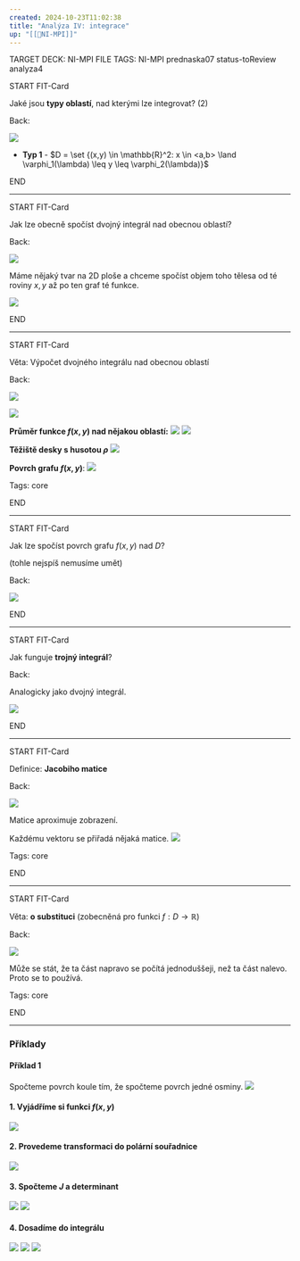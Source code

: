 ```yaml
---
created: 2024-10-23T11:02:38
title: "Analýza IV: integrace"
up: "[[📖NI-MPI]]"
---
```


TARGET DECK: NI-MPI
FILE TAGS: NI-MPI prednaska07 status-toReview analyza4


START
FIT-Card

Jaké jsou **typy oblastí**, nad kterými lze integrovat? (2)

Back:

![](../../Assets/Pasted%20image%2020241023150017.png)

<!-- DetailInfoStart -->
- **Typ 1** - $D = \set {(x,y) \in \mathbb{R}^2: x \in <a,b> \land \varphi_1(\lambda) \leq y \leq \varphi_2(\lambda)}$
<!-- DetailInfoEnd -->
<!--ID: 1735205889362-->
END

---


START
FIT-Card

Jak lze obecně spočíst dvojný integrál nad obecnou oblastí?

Back:

![](../../Assets/Pasted%20image%2020241023150046.png)

<!-- ExplanationStart -->
Máme nějaký tvar na 2D ploše a chceme spočíst objem toho tělesa od té roviny $x,y$ až po ten graf té funkce.

![](../../Assets/Pasted%20image%2020241023151316.png)

<!-- ExplanationEnd -->
<!--ID: 1735205889366-->
END

---


START
FIT-Card

Věta: Výpočet dvojného integrálu nad obecnou oblastí

Back:

![](../../Assets/Pasted%20image%2020241023150131.png)

<!-- ExerciseStart -->
![](../../Assets/Pasted%20image%2020241023150143.png)
<!-- ExerciseEnd -->

<!-- ExampleStart -->
**Průměr funkce $f(x,y)$ nad nějakou oblastí:**
![](../../Assets/Pasted%20image%2020241023150226.png)
![](../../Assets/Pasted%20image%2020241023152437.png)

**Těžiště desky s husotou $\rho$**
![](../../Assets/Pasted%20image%2020241023150330.png)

**Povrch grafu $f(x,y)$**:
![](../../Assets/Pasted%20image%2020241023150357.png)

<!-- ExampleEnd -->

Tags: core
<!--ID: 1735205889369-->
END

---

START
FIT-Card

Jak lze spočíst povrch grafu $f(x,y)$ nad $D$? 

(tohle nejspíš nemusíme umět)

Back:

 ![](../../Assets/Pasted%20image%2020241023150357.png)
<!--ID: 1735205889372-->
END

---


START
FIT-Card

Jak funguje **trojný integrál**?

Back:

Analogicky jako dvojný integrál.

<!-- DetailInfoStart -->
![](../../Assets/Pasted%20image%2020241023150507.png)
<!-- DetailInfoEnd -->
<!--ID: 1735205889374-->
END

---


START
FIT-Card

Definice: **Jacobiho matice**

Back:

![](../../Assets/Pasted%20image%2020241023150523.png)

<!-- DetailInfoStart -->
Matice aproximuje zobrazení.

Každému vektoru se přiřadá nějaká matice.
![](../../Assets/Pasted%20image%2020241023154135.png)
<!-- DetailInfoEnd -->

Tags: core
<!--ID: 1735205889377-->
END

---


START
FIT-Card

Věta: **o substituci** (zobecněná pro funkci $f: D \rightarrow \mathbb{R}$)

Back:

![](../../Assets/Pasted%20image%2020241023150546.png)

<!-- ExplanationStart -->
Může se stát, že ta část napravo se počítá jednoduššeji, než ta část nalevo. Proto se to používá.
<!-- ExplanationEnd -->

Tags: core
<!--ID: 1735205889380-->
END

---

### Příklady

#### Příklad 1
Spočteme povrch koule tím, že spočteme povrch jedné osminy.
![](../../Assets/Pasted%20image%2020241023154835.png)

#### 1. Vyjádříme si funkci $f(x,y)$
![](../../Assets/Pasted%20image%2020241023155425.png)

#### 2. Provedeme transformaci do polární souřadnice
![](../../Assets/Pasted%20image%2020241023155730.png)

#### 3. Spočteme $J$ a determinant
![](../../Assets/Pasted%20image%2020241023160220.png)
![](../../Assets/Pasted%20image%2020241023160252.png)

#### 4. Dosadíme do integrálu
![](../../Assets/Pasted%20image%2020241023160732.png)
![](../../Assets/Pasted%20image%2020241023160852.png)
![](../../Assets/Pasted%20image%2020241023161155.png)


